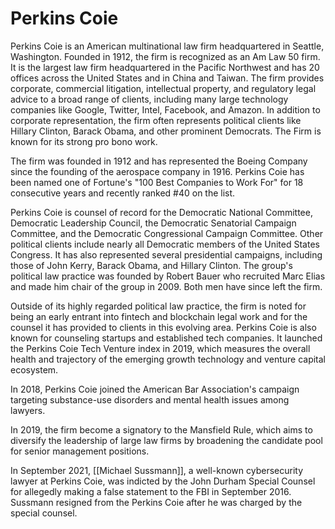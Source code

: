 # Perkins Coie
Perkins Coie is an American multinational law firm headquartered in Seattle, Washington. Founded in 1912, the firm is recognized as an Am Law 50 firm. It is the largest law firm headquartered in the Pacific Northwest and has 20 offices across the United States and in China and Taiwan. The firm provides corporate, commercial litigation, intellectual property, and regulatory legal advice to a broad range of clients, including many large technology companies like Google, Twitter, Intel, Facebook, and Amazon. In addition to corporate representation, the firm often represents political clients like Hillary Clinton, Barack Obama, and other prominent Democrats. The Firm is known for its strong pro bono work.

The firm was founded in 1912 and has represented the Boeing Company since the founding of the aerospace company in 1916. Perkins Coie has been named one of Fortune's "100 Best Companies to Work For" for 18 consecutive years and recently ranked #40 on the list.

Perkins Coie is counsel of record for the Democratic National Committee, Democratic Leadership Council, the Democratic Senatorial Campaign Committee, and the Democratic Congressional Campaign Committee. Other political clients include nearly all Democratic members of the United States Congress. It has also represented several presidential campaigns, including those of John Kerry, Barack Obama, and Hillary Clinton. The group's political law practice was founded by Robert Bauer who recruited Marc Elias and made him chair of the group in 2009. Both men have since left the firm.

Outside of its highly regarded political law practice, the firm is noted for being an early entrant into fintech and blockchain legal work and for the counsel it has provided to clients in this evolving area. Perkins Coie is also known for counseling startups and established tech companies. It launched the Perkins Coie Tech Venture index in 2019, which measures the overall health and trajectory of the emerging growth technology and venture capital ecosystem.

In 2018, Perkins Coie joined the American Bar Association's campaign targeting substance-use disorders and mental health issues among lawyers.

In 2019, the firm become a signatory to the Mansfield Rule, which aims to diversify the leadership of large law firms by broadening the candidate pool for senior management positions.

In September 2021, [[Michael Sussmann]], a well-known cybersecurity lawyer at Perkins Coie, was indicted by the John Durham Special Counsel for allegedly making a false statement to the FBI in September 2016. Sussmann resigned from the Perkins Coie after he was charged by the special counsel.
